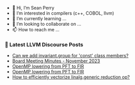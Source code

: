 - 👋 Hi, I’m Sean Perry
- 👀 I’m interested in compilers (c++, COBOL, llvm)
- 🌱 I’m currently learning ...
- 💞️ I’m looking to collaborate on ...
- 📫 How to reach me ...

<!---
s66perry/s66perry is a ✨ special ✨ repository because its `README.md` (this file) appears on your GitHub profile.
You can click the Preview link to take a look at your changes.
--->
### 📕 Latest LLVM Discourse Posts

<!-- DISCOURSE-LLVM:START -->
- [Can we add invariant.group for &#39;const&#39; class members?](https://discourse.llvm.org/t/can-we-add-invariant-group-for-const-class-members/75465#post_15)
- [Board Meeting Minutes - November 2023](https://discourse.llvm.org/t/board-meeting-minutes-november-2023/75560#post_1)
- [OpenMP lowering from PFT to FIR](https://discourse.llvm.org/t/openmp-lowering-from-pft-to-fir/75263?page=3#post_45)
- [OpenMP lowering from PFT to FIR](https://discourse.llvm.org/t/openmp-lowering-from-pft-to-fir/75263?page=3#post_44)
- [How to efficiently vectorize linalg.generic reduction op?](https://discourse.llvm.org/t/how-to-efficiently-vectorize-linalg-generic-reduction-op/75559#post_1)
<!-- DISCOURSE-LLVM:END -->
